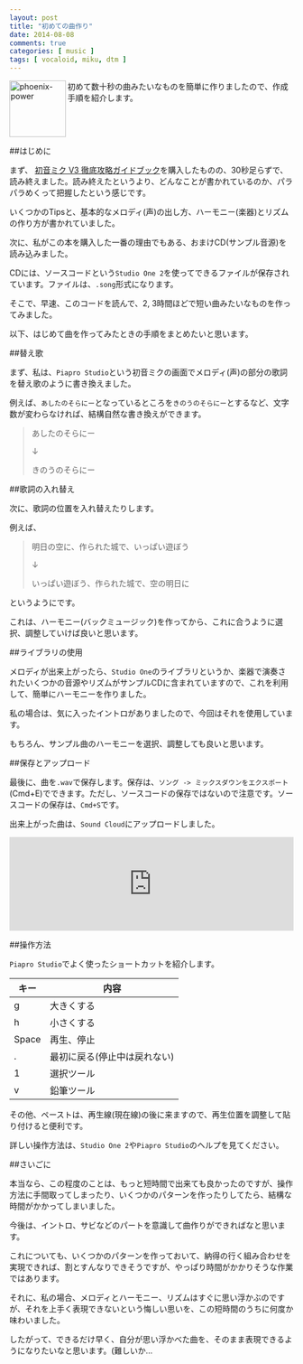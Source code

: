 ```yaml
---
layout: post
title: "初めての曲作り"
date: 2014-08-08
comments: true
categories: [ music ]
tags: [ vocaloid, miku, dtm ]
---
```

<img src="{{ root_url }}/images/more.png" alt="phoenix-power" align="left" width="100" height="100">初めて数十秒の曲みたいなものを簡単に作りましたので、作成手順を紹介します。<!--more--><br clear="all">

##はじめに

まず、 <a href="http://www.amazon.co.jp/dp/4845623455" target="_blank">初音ミク V3 徹底攻略ガイドブック</a>を購入したものの、30秒足らずで、読み終えました。読み終えたというより、どんなことが書かれているのか、パラパラめくって把握したという感じです。

いくつかのTipsと、基本的なメロディ(声)の出し方、ハーモニー(楽器)とリズムの作り方が書かれていました。

次に、私がこの本を購入した一番の理由でもある、おまけCD(サンプル音源)を読み込みました。

CDには、ソースコードという`Studio One 2`を使ってできるファイルが保存されています。ファイルは、`.song`形式になります。



そこで、早速、このコードを読んで、2, 3時間ほどで短い曲みたいなものを作ってみました。

以下、はじめて曲を作ってみたときの手順をまとめたいと思います。


##替え歌

まず、私は、`Piapro Studio`という初音ミクの画面でメロディ(声)の部分の歌詞を替え歌のように書き換えました。

例えば、`あしたのそらにー`となっているところを`きのうのそらにー`とするなど、文字数が変わらなければ、結構自然な書き換えができます。

> あしたのそらにー
>
> ↓
>
> きのうのそらにー



##歌詞の入れ替え

次に、歌詞の位置を入れ替えたりします。

例えば、

> 明日の空に、作られた城で、いっぱい遊ぼう
>
> ↓
>
> いっぱい遊ぼう、作られた城で、空の明日に

というようにです。

これは、ハーモニー(バックミュージック)を作ってから、これに合うように選択、調整していけば良いと思います。



##ライブラリの使用

メロディが出来上がったら、`Studio One`のライブラリというか、楽器で演奏されたいくつかの音源やリズムがサンプルCDに含まれていますので、これを利用して、簡単にハーモニーを作りました。

私の場合は、気に入ったイントロがありましたので、今回はそれを使用しています。



もちろん、サンプル曲のハーモニーを選択、調整しても良いと思います。

##保存とアップロード

最後に、曲を`.wav`で保存します。保存は、`ソング -> ミックスダウンをエクスポート`(Cmd+E)でできます。ただし、ソースコードの保存ではないので注意です。ソースコードの保存は、`Cmd+S`です。

出来上がった曲は、`Sound Cloud`にアップロードしました。

<iframe width="100%" height="166" scrolling="no" frameborder="no" src="https://w.soundcloud.com/player/?url=https%3A//api.soundcloud.com/tracks/162164772&amp;color=ff5500&amp;auto_play=false&amp;hide_related=false&amp;show_comments=true&amp;show_user=true&amp;show_reposts=false"></iframe>

##操作方法

`Piapro Studio`でよく使ったショートカットを紹介します。

| キー | 内容 |
| --- | --- |
| g | 大きくする
| h | 小さくする
| Space | 再生、停止
| . | 最初に戻る(停止中は戻れない)
| 1 | 選択ツール
| v | 鉛筆ツール

その他、ペーストは、再生線(現在線)の後に来ますので、再生位置を調整して貼り付けると便利です。

詳しい操作方法は、`Studio One 2`や`Piapro Studio`のヘルプを見てください。

##さいごに

本当なら、この程度のことは、もっと短時間で出来ても良かったのですが、操作方法に手間取ってしまったり、いくつかのパターンを作ったりしてたら、結構な時間がかかってしまいました。

今後は、イントロ、サビなどのパートを意識して曲作りができればなと思います。

これについても、いくつかのパターンを作っておいて、納得の行く組み合わせを実現できれば、割とすんなりできそうですが、やっぱり時間がかかりそうな作業ではあります。

それに、私の場合、メロディとハーモニー、リズムはすぐに思い浮かぶのですが、それを上手く表現できないという悔しい思いを、この短時間のうちに何度か味わいました。

したがって、できるだけ早く、自分が思い浮かべた曲を、そのまま表現できるようになりたいなと思います。(難しいか...

